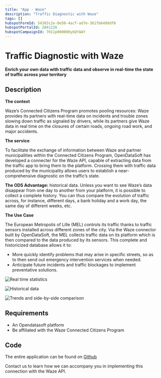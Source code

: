 ```yaml
---
title: "App - Waze"
description: "Traffic Diagnostic with Waze"
tags: []
hubspotFormId: 54303c2e-0e50-4acf-ad7e-361fb6498df0
hubspotPortalId: 2041226
hubspotCampaignId: 7011p000000ybQYAAY
---
```


# Traffic Diagnostic with Waze 

**Enrich your own data with traffic data and observe in real-time the state of traffic across your territory**

## Description

**The context**

Waze’s Connected Citizens Program promotes pooling resources: Waze provides its partners with real-time data on incidents and trouble zones slowing down traffic as signaled by drivers, while its partners give Waze data in real time on the closures of certain roads, ongoing road work, and major accidents.

**The service**

To facilitate the exchange of information between Waze and partner municipalities within the Connected Citizens Program, OpenDataSoft has developed a connecter for the Waze API, capable of extracting data from the traffic app to bring them to the platform. Crossing them with traffic data produced by the municipality allows users to establish a near-comprehensive diagnostic on the traffic’s state.

**The ODS Advantage:** historical data. Unless you want to see Waze’s data disappear from one day to another from your platform, it is possible to collect a complete history. You can thus compare the evolution of traffic across, for instance, different days, a bank holiday and a work day, the same day of different weeks, etc.

**The Use Case**

The European Metropolis of Lille (MEL) controls its traffic thanks to traffic sensors installed across different zones of the city. Via the Waze connector built by OpenDataSoft, the MEL collects traffic data on its platform which is then compared to the data produced by its sensors. This complete and historicized database allows it to:

- More quickly identify problems that may arise in specific streets, so as to then send out emergency intervention services when needed.
- Anticipate future incidents and traffic blockages to implement preventative solutions.

![Real time statistics](https://odsplus.opendatasoft.com/api/v2/catalog/datasets/ods-plus-content-en/files/410a5b74392503b60d0dbefad0f0c3b6)

![Historical data](https://odsplus.opendatasoft.com/api/v2/catalog/datasets/ods-plus-content-en/files/0df45acabd09f5d88fb7e7c1283d7dda)

![Trends and side-by-side comparison](https://odsplus.opendatasoft.com/api/v2/catalog/datasets/ods-plus-content-en/files/d3935cf2ce6578deca41d6aa6da64893)


## Requirements

- An Opendatasoft platform
- Be affiliated with the Waze Connected Citizens Program

## Code

The entire application can be found on [Github](https://github.com/opendatasoft/odsapps-waze)

Contact us to learn how we can accompany you in implementing this connection with the Waze API.